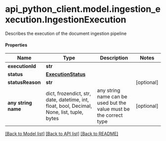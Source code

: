# api_python_client.model.ingestion_execution.IngestionExecution

Describes the execution of the document ingestion pipeline

#### Properties
Name | Type | Description | Notes
------------ | ------------- | ------------- | -------------
**executionId** | **str** |  | 
**status** | [**ExecutionStatus**](ExecutionStatus.md) |  | 
**statusReason** | **str** |  | [optional] 
**any string name** | dict, frozendict, str, date, datetime, int, float, bool, Decimal, None, list, tuple, bytes | any string name can be used but the value must be the correct type | [optional]

[[Back to Model list]](../../README.md#documentation-for-models) [[Back to API list]](../../README.md#documentation-for-api-endpoints) [[Back to README]](../../README.md)

